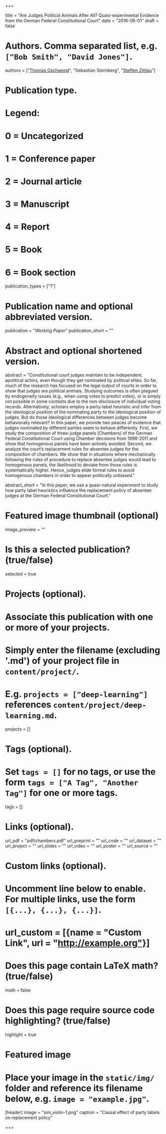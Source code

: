 +++

title = "Are Judges Political Animals After All? Quasi-experimental Evidence from the German Federal Constitutional Court"
date = "2016-06-01"
draft = false

# Authors. Comma separated list, e.g. `["Bob Smith", "David Jones"]`.
authors = ["[Thomas Gschwend](http://methods.sowi.uni-mannheim.de/thomas_gschwend/)", "Sebastian Sternberg", "[Steffen Zittlau](https://gess.uni-mannheim.de/doctoral-programs/social-and-behavioral-sciences-cdss/alumni/people/show/steffen-zittlau.html)"]

# Publication type.
# Legend:
# 0 = Uncategorized
# 1 = Conference paper
# 2 = Journal article
# 3 = Manuscript
# 4 = Report
# 5 = Book
# 6 = Book section
publication_types = ["1"]

# Publication name and optional abbreviated version.
publication = "*Working Paper*"
publication_short = ""

# Abstract and optional shortened version.
abstract = "Constitutional court judges maintain to be independent, apolitical actors, even though they get nominated by political elites. So far, much of the research has focused on the legal output of courts in order to show that judges are political animals. Studying outcomes is often plagued by endogeneity issues (e.g., when using votes to predict votes), or is simply not possible in some contexts due to the non-disclosure of individual voting records. Alternatively, scholars employ a party-label heuristic and infer from the ideological position of the nominating party to the ideological position of judges. But do those ideological differences between judges become behaviorally relevant? In this paper, we provide two peaces of evidence that judges nominated by different parties seem to behave differently. First, we study the composition of three-judge panels (Chambers) of the German Federal Constitutional Court using Chamber decisions from 1998-2011 and show that homogenous panels have been actively avoided. Second, we analyze the court’s replacement rules for absentee judges for the composition of chambers. We show that in situations where mechanically following the rules of procedure to replace absentee judges would lead to homogenous panels, the likelihood to deviate from those rules is systematically higher. Hence, judges elide formal rules to avoid homogenous chambers in order to appear politically unbiased."

abstract_short = "In this paper, we use a quasi-natural experiment to study how party label heuristics influence the replacement policy of absentee judges at the German Federal Constitutional Court."

# Featured image thumbnail (optional)
image_preview = ""

# Is this a selected publication? (true/false)
selected = true

# Projects (optional).
#   Associate this publication with one or more of your projects.
#   Simply enter the filename (excluding '.md') of your project file in `content/project/`.
#   E.g. `projects = ["deep-learning"]` references `content/project/deep-learning.md`.
projects = []

# Tags (optional).
#   Set `tags = []` for no tags, or use the form `tags = ["A Tag", "Another Tag"]` for one or more tags.
tags = []

# Links (optional).
url_pdf = "pdf/chambers.pdf"
url_preprint = ""
url_code = ""
url_dataset = ""
url_project = ""
url_slides = ""
url_video = ""
url_poster = ""
url_source = ""

# Custom links (optional).
#   Uncomment line below to enable. For multiple links, use the form `[{...}, {...}, {...}]`.
# url_custom = [{name = "Custom Link", url = "http://example.org"}]

# Does this page contain LaTeX math? (true/false)
math = false

# Does this page require source code highlighting? (true/false)
highlight = true

# Featured image
# Place your image in the `static/img/` folder and reference its filename below, e.g. `image = "example.jpg"`.
[header]
image = "sim_violin-1.png"
caption = "Causal effect of party labels on replacement policy"

+++
